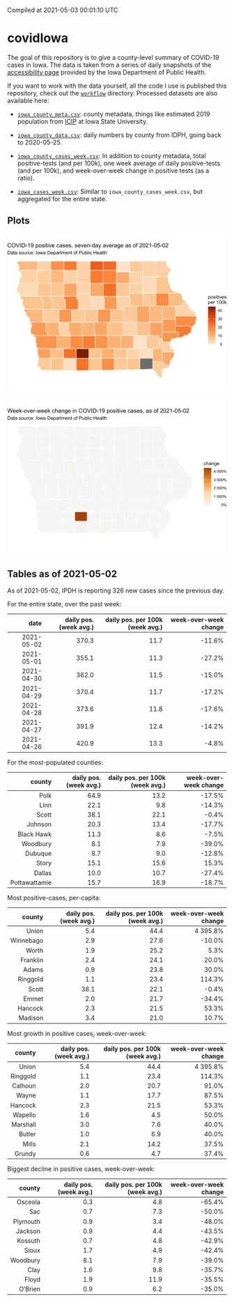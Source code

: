 Compiled at 2021-05-03 00:01:10 UTC

<!-- README.md is generated from README.Rmd. Please edit that file -->

# covidIowa

<!-- badges: start -->

<!-- badges: end -->

The goal of this repository is to give a county-level summary of
COVID-19 cases in Iowa. The data is taken from a series of daily
snapshots of the [accessibility
page](https://coronavirus.iowa.gov/pages/access) provided by the Iowa
Department of Public Health.

If you want to work with the data yourself, all the code I use is
published this repository, check out the [`workflow`](workflow)
directory. Processed datasets are also available here:

  - [`iowa_county_meta.csv`](https://raw.githubusercontent.com/ijlyttle/covidIowa/master/workflow/data/99-publish/iowa_county_meta.csv):
    county metadata, things like estimated 2019 population from
    [ICIP](https://www.icip.iastate.edu/tables/population/counties-estimates)
    at Iowa State University.

  - [`iowa_county_data.csv`](https://raw.githubusercontent.com/ijlyttle/covidIowa/master/workflow/data/99-publish/iowa_county_data.csv):
    daily numbers by county from IDPH, going back to 2020-05-25.

  - [`iowa_county_cases_week.csv`](https://raw.githubusercontent.com/ijlyttle/covidIowa/master/workflow/data/99-publish/iowa_county_data.csv):
    In addition to county metadata, total positive-tests (and per 100k),
    one week average of daily positive-tests (and per 100k), and
    week-over-week change in positive tests (as a ratio).

  - [`iowa_cases_week.csv`](https://raw.githubusercontent.com/ijlyttle/covidIowa/master/workflow/data/99-publish/iowa_cases_week.csv):
    Similar to `iowa_county_cases_week.csv`, but aggregated for the
    entire state.

## Plots

![](workflow/data/99-publish/iowa_cases.png)

![](workflow/data/99-publish/iowa_change.png)

## Tables as of 2021-05-02

As of 2021-05-02, IPDH is reporting 326 new cases since the previous
day.

For the entire state, over the past week:

|       date | daily pos. (week avg.) | daily pos. per 100k (week avg.) | week-over-week change |
| ---------: | ---------------------: | ------------------------------: | --------------------: |
| 2021-05-02 |                  370.3 |                            11.7 |               \-11.6% |
| 2021-05-01 |                  355.1 |                            11.3 |               \-27.2% |
| 2021-04-30 |                  362.0 |                            11.5 |               \-15.0% |
| 2021-04-29 |                  370.4 |                            11.7 |               \-17.2% |
| 2021-04-28 |                  373.6 |                            11.8 |               \-17.6% |
| 2021-04-27 |                  391.9 |                            12.4 |               \-14.2% |
| 2021-04-26 |                  420.9 |                            13.3 |                \-4.8% |

For the most-populated counties:

|        county | daily pos. (week avg.) | daily pos. per 100k (week avg.) | week-over-week change |
| ------------: | ---------------------: | ------------------------------: | --------------------: |
|          Polk |                   64.9 |                            13.2 |               \-17.5% |
|          Linn |                   22.1 |                             9.8 |               \-14.3% |
|         Scott |                   38.1 |                            22.1 |                \-0.4% |
|       Johnson |                   20.3 |                            13.4 |               \-17.7% |
|    Black Hawk |                   11.3 |                             8.6 |                \-7.5% |
|      Woodbury |                    8.1 |                             7.9 |               \-39.0% |
|       Dubuque |                    8.7 |                             9.0 |               \-12.8% |
|         Story |                   15.1 |                            15.6 |                 15.3% |
|        Dallas |                   10.0 |                            10.7 |               \-27.4% |
| Pottawattamie |                   15.7 |                            16.9 |               \-18.7% |

Most positive-cases, per-capita:

|    county | daily pos. (week avg.) | daily pos. per 100k (week avg.) | week-over-week change |
| --------: | ---------------------: | ------------------------------: | --------------------: |
|     Union |                    5.4 |                            44.4 |              4 395.8% |
| Winnebago |                    2.9 |                            27.6 |               \-10.0% |
|     Worth |                    1.9 |                            25.2 |                  5.3% |
|  Franklin |                    2.4 |                            24.1 |                 20.0% |
|     Adams |                    0.9 |                            23.8 |                 30.0% |
|  Ringgold |                    1.1 |                            23.4 |                114.3% |
|     Scott |                   38.1 |                            22.1 |                \-0.4% |
|     Emmet |                    2.0 |                            21.7 |               \-34.4% |
|   Hancock |                    2.3 |                            21.5 |                 53.3% |
|   Madison |                    3.4 |                            21.0 |                 10.7% |

Most growth in positive cases, week-over-week:

|   county | daily pos. (week avg.) | daily pos. per 100k (week avg.) | week-over-week change |
| -------: | ---------------------: | ------------------------------: | --------------------: |
|    Union |                    5.4 |                            44.4 |              4 395.8% |
| Ringgold |                    1.1 |                            23.4 |                114.3% |
|  Calhoun |                    2.0 |                            20.7 |                 91.0% |
|    Wayne |                    1.1 |                            17.7 |                 87.5% |
|  Hancock |                    2.3 |                            21.5 |                 53.3% |
|  Wapello |                    1.6 |                             4.5 |                 50.0% |
| Marshall |                    3.0 |                             7.6 |                 40.0% |
|   Butler |                    1.0 |                             6.9 |                 40.0% |
|    Mills |                    2.1 |                            14.2 |                 37.5% |
|   Grundy |                    0.6 |                             4.7 |                 37.4% |

Biggest decline in positive cases, week-over-week:

|   county | daily pos. (week avg.) | daily pos. per 100k (week avg.) | week-over-week change |
| -------: | ---------------------: | ------------------------------: | --------------------: |
|  Osceola |                    0.3 |                             4.8 |               \-65.4% |
|      Sac |                    0.7 |                             7.3 |               \-50.0% |
| Plymouth |                    0.9 |                             3.4 |               \-48.0% |
|  Jackson |                    0.9 |                             4.4 |               \-43.5% |
|  Kossuth |                    0.7 |                             4.8 |               \-42.9% |
|    Sioux |                    1.7 |                             4.9 |               \-42.4% |
| Woodbury |                    8.1 |                             7.9 |               \-39.0% |
|     Clay |                    1.6 |                             9.8 |               \-35.7% |
|    Floyd |                    1.9 |                            11.9 |               \-35.5% |
|  O’Brien |                    0.9 |                             6.2 |               \-35.0% |
